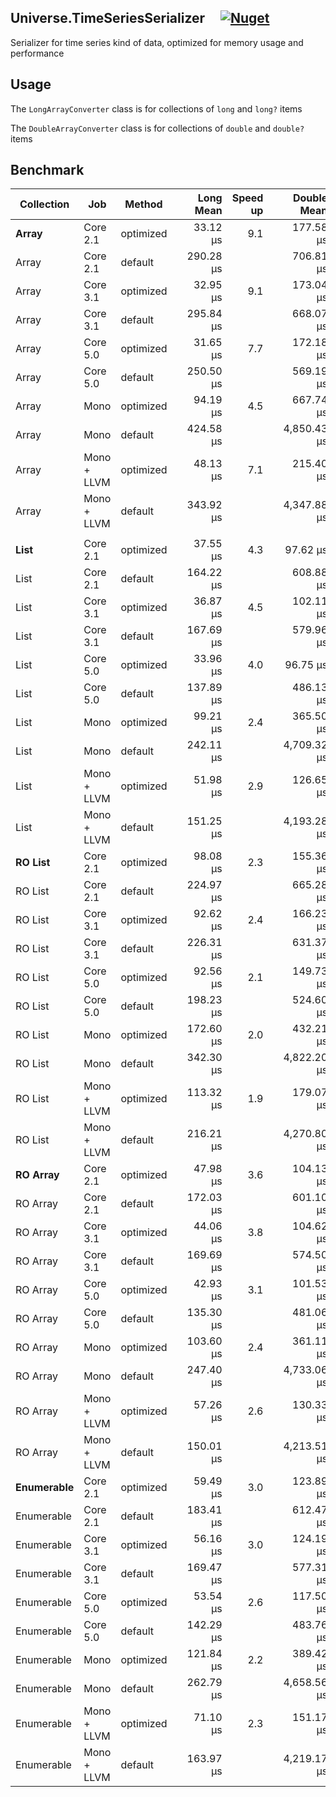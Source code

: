 ## Universe.TimeSeriesSerializer &nbsp;&nbsp;&nbsp; [![Nuget](https://img.shields.io/nuget/v/Universe.TimeSeriesSerializer?label=nuget.org)](https://www.nuget.org/packages/Universe.TimeSeriesSerializer/)
Serializer for time series kind of data, optimized for memory usage and performance

## Usage
The `LongArrayConverter` class is for collections of `long` and `long?` items 

The `DoubleArrayConverter` class is for collections of `double` and `double?` items

## Benchmark

| Collection | Job         | Method    |  | Long Mean | Speed up |  | Double Mean | Speed up |
| ---------- | ----------- | ----------|--| ---------:| --------:|--| -----------:| --------:|
| **Array**      | Core 2.1    | optimized |  | 33.12 μs  | 9.1      |  | 177.58 μs   | 4.0      |
| Array      | Core 2.1    | default   |  | 290.28 μs |          |  | 706.81 μs   |          |
| Array      | Core 3.1    | optimized |  | 32.95 μs  | 9.1      |  | 173.04 μs   | 3.8      |
| Array      | Core 3.1    | default   |  | 295.84 μs |          |  | 668.07 μs   |          |
| Array      | Core 5.0    | optimized |  | 31.65 μs  | 7.7      |  | 172.18 μs   | 3.3      |
| Array      | Core 5.0    | default   |  | 250.50 μs |          |  | 569.19 μs   |          |
| Array      | Mono        | optimized |  | 94.19 μs  | 4.5      |  | 667.74 μs   | 7.1      |
| Array      | Mono        | default   |  | 424.58 μs |          |  | 4,850.43 μs |          |
| Array      | Mono + LLVM | optimized |  | 48.13 μs  | 7.1      |  | 215.40 μs   | 20.0     |
| Array      | Mono + LLVM | default   |  | 343.92 μs |          |  | 4,347.88 μs |          |
|            |             |           |  |           |          |  |             |          |
| **List**       | Core 2.1    | optimized |  | 37.55 μs  | 4.3      |  | 97.62 μs    | 6.3      |
| List       | Core 2.1    | default   |  | 164.22 μs |          |  | 608.88 μs   |          |
| List       | Core 3.1    | optimized |  | 36.87 μs  | 4.5      |  | 102.11 μs   | 5.6      |
| List       | Core 3.1    | default   |  | 167.69 μs |          |  | 579.96 μs   |          |
| List       | Core 5.0    | optimized |  | 33.96 μs  | 4.0      |  | 96.75 μs    | 5.0      |
| List       | Core 5.0    | default   |  | 137.89 μs |          |  | 486.13 μs   |          |
| List       | Mono        | optimized |  | 99.21 μs  | 2.4      |  | 365.50 μs   | 12.5     |
| List       | Mono        | default   |  | 242.11 μs |          |  | 4,709.32 μs |          |
| List       | Mono + LLVM | optimized |  | 51.98 μs  | 2.9      |  | 126.65 μs   | 33.3     |
| List       | Mono + LLVM | default   |  | 151.25 μs |          |  | 4,193.28 μs |          |
| **RO List**    | Core 2.1    | optimized |  | 98.08 μs  | 2.3      |  | 155.36 μs   | 4.3      |
| RO List    | Core 2.1    | default   |  | 224.97 μs |          |  | 665.28 μs   |          |
| RO List    | Core 3.1    | optimized |  | 92.62 μs  | 2.4      |  | 166.23 μs   | 3.8      |
| RO List    | Core 3.1    | default   |  | 226.31 μs |          |  | 631.37 μs   |          |
| RO List    | Core 5.0    | optimized |  | 92.56 μs  | 2.1      |  | 149.73 μs   | 3.4      |
| RO List    | Core 5.0    | default   |  | 198.23 μs |          |  | 524.60 μs   |          |
| RO List    | Mono        | optimized |  | 172.60 μs | 2.0      |  | 432.21 μs   | 11.1     |
| RO List    | Mono        | default   |  | 342.30 μs |          |  | 4,822.20 μs |          |
| RO List    | Mono + LLVM | optimized |  | 113.32 μs | 1.9      |  | 179.07 μs   | 25.0     |
| RO List    | Mono + LLVM | default   |  | 216.21 μs |          |  | 4,270.80 μs |          |
| **RO Array**   | Core 2.1    | optimized |  | 47.98 μs  | 3.6      |  | 104.13 μs   | 5.9      |
| RO Array   | Core 2.1    | default   |  | 172.03 μs |          |  | 601.10 μs   |          |
| RO Array   | Core 3.1    | optimized |  | 44.06 μs  | 3.8      |  | 104.62 μs   | 5.6      |
| RO Array   | Core 3.1    | default   |  | 169.69 μs |          |  | 574.50 μs   |          |
| RO Array   | Core 5.0    | optimized |  | 42.93 μs  | 3.1      |  | 101.53 μs   | 4.8      |
| RO Array   | Core 5.0    | default   |  | 135.30 μs |          |  | 481.06 μs   |          |
| RO Array   | Mono        | optimized |  | 103.60 μs | 2.4      |  | 361.11 μs   | 12.5     |
| RO Array   | Mono        | default   |  | 247.40 μs |          |  | 4,733.06 μs |          |
| RO Array   | Mono + LLVM | optimized |  | 57.26 μs  | 2.6      |  | 130.33 μs   | 33.3     |
| RO Array   | Mono + LLVM | default   |  | 150.01 μs |          |  | 4,213.51 μs |          |
| **Enumerable** | Core 2.1    | optimized |  | 59.49 μs  | 3.0      |  | 123.89 μs   | 5.0      |
| Enumerable | Core 2.1    | default   |  | 183.41 μs |          |  | 612.47 μs   |          |
| Enumerable | Core 3.1    | optimized |  | 56.16 μs  | 3.0      |  | 124.19 μs   | 4.5      |
| Enumerable | Core 3.1    | default   |  | 169.47 μs |          |  | 577.31 μs   |          |
| Enumerable | Core 5.0    | optimized |  | 53.54 μs  | 2.6      |  | 117.50 μs   | 4.2      |
| Enumerable | Core 5.0    | default   |  | 142.29 μs |          |  | 483.76 μs   |          |
| Enumerable | Mono        | optimized |  | 121.84 μs | 2.2      |  | 389.42 μs   | 12.5     |
| Enumerable | Mono        | default   |  | 262.79 μs |          |  | 4,658.56 μs |          |
| Enumerable | Mono + LLVM | optimized |  | 71.10 μs  | 2.3      |  | 151.17 μs   | 25.0     |
| Enumerable | Mono + LLVM | default   |  | 163.97 μs |          |  | 4,219.17 μs |          |




